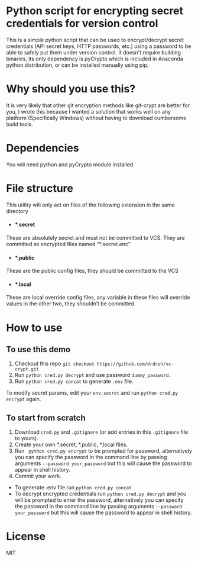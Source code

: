 # Python script for encrypting secret credentials for version control

This is a simple python script that can be used to encrypt/decrypt secret credentials (API secret keys, HTTP passwords, etc.) using a password to be able to safely put them under version control. It doesn't require building binaries, its only dependency is pyCrypto which is included in Anaconda python distribution, or can be installed manually using pip.

# Why should you use this?
It is very likely that other git encryption methods like git-crypt are better for you, I wrote this because I wanted a solution that works well on any platform (Specifically Windows) without having to download cumbersome build tools.

# Dependencies

You will need python and pyCrypto module installed.


# File structure

This utility will only act on files of the following extension in the same directory
- #### *.secret
These are absolutely secret and must not be committed to VCS. They are committed as encrypted files named “*.secret.enc”
- #### *.public
These are the public config files, they should be committed to the VCS
- #### *.local
These are local override config files, any variable in these files will override values in the other two, they shouldn’t be committed.

# How to use

## To use this demo

1. Checkout this repo ```git checkout https://github.com/drdrsh/vc-crypt.git``` 
2. Run ```python cred.py decrypt``` and use password ```dummy_password```.
3. Run ```python cred.py concat``` to generate ```.env``` file.

To modify secret params, edit your `env.secret` and run ```python cred.py encrypt``` again.

## To start from scratch
1. Download ```cred.py``` and  ```.gitignore``` (or add entries in this ```.gitignore``` file to yours).
3. Create your own *.secret, *.public, *.local files.
4. Run ``` python cred.py encrypt``` to be prompted for password, alternatively you can specify the password in the command line by passing arguments ```--password your_password``` but this will cause the password to appear in shell history.
5. Commit your work.

- To generate .env file run ```python cred.py concat```
- To decrypt  encrypted credentials run ```python cred.py decrypt``` and you will be prompted to enter the password, alternatively you can specify the password in the command line by passing arguments ```--password your_password``` but this will cause the password to appear in shell history.

# License
MIT